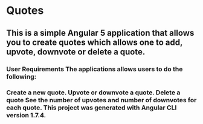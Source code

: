 # Quotes
## This is a simple Angular 5 application that allows you to create quotes which allows one to add, upvote, downvote or delete a quote.

### User Requirements The applications allows users to do the following:

### Create a new quote. Upvote or downvote a quote. Delete a quote See the number of upvotes and number of downvotes for each quote. This project was generated with Angular CLI version 1.7.4.
